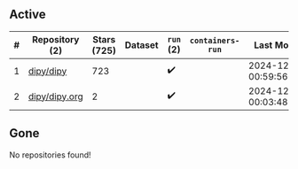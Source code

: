 ## Active
| # | Repository (2) | Stars (725) | Dataset | `run` (2) | `containers-run` | Last Modified |
| --- | --- | --- | --- | --- | --- | --- |
| 1 | [dipy/dipy](https://github.com/dipy/dipy) | 723 |  | :heavy_check_mark: |  | 2024-12-18 00:59:56+00:00 |
| 2 | [dipy/dipy.org](https://github.com/dipy/dipy.org) | 2 |  | :heavy_check_mark: |  | 2024-12-16 00:03:48+00:00 |

## Gone
No repositories found!
